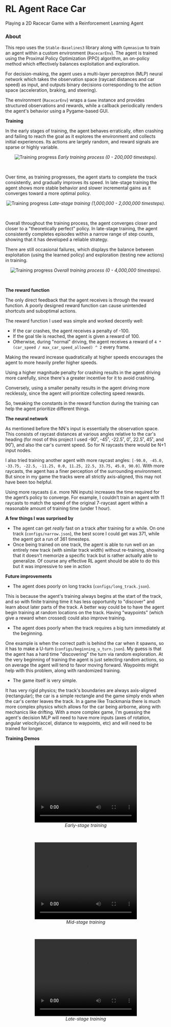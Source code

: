 # RL Agent Race Car
Playing a 2D Racecar Game with a Reinforcement Learning Agent

### About

This repo uses the `Stable-Baselines3` library along with `Gymnasium` to train an agent within a custom environment (`RacecarEnv`). The agent is trained using the Proximal Policy Optimization (PPO) algorithm, an on-policy method which effectively balances exploitation and exploration. 

For decision-making, the agent uses a multi-layer perceptron (MLP) neural network which takes the observation space (raycast distances and car speed) as input, and outputs binary decisions corresponding to the action space (acceleration, braking, and steering). 

The environment (`RacecarEnv`) wraps a `Game` instance and provides structured observations and rewards, while a callback periodically renders the agent's behavior using a Pygame-based GUI.

**Training**

In the early stages of training, the agent behaves erratically, often crashing and failing to reach the goal as it explores the environment and collects initial experiences. Its actions are largely random, and reward signals are sparse or highly variable. 

<p align="center">
  <img src="assets/training200k.png" alt="Training progress">
  <em>Early training process (0 - 200,000 timesteps).</em>
</p><br/>

Over time, as training progresses, the agent starts to complete the track consistently, and gradually improves its speed. In late-stage training the agent shows more stable behavior and slower incremental gains as it converges toward a more optimal policy.

<p align="center">
  <img src="assets/training1m_2.png" alt="Training progress">
  <em>Late-stage training (1,000,000 - 2,000,000 timesteps).</em>
</p><br/>

Overall throughout the training process, the agent converges closer and closer to a "theoretically perfect" policy. In late-stage training, the agent consistently completes episodes within a narrow range of step counts, showing that it has developed a reliable strategy.

There are still occasional failures, which displays the balance between exploitation (using the learned policy) and exploration (testing new actions) in training.

<p align="center">
  <img src="assets/training4m.png" alt="Training progress">
  <em>Overall training process (0 - 4,000,000 timesteps).</em>
</p><br/>

**The reward function**

The only direct feedback that the agent receives is through the reward function. A poorly designed reward function can cause unintended shortcuts and suboptimal actions.

The reward function I used was simple and worked decently well:
- If the car crashes, the agent receives a penalty of -100. 
- If the goal tile is reached, the agent is given a reward of 100. 
- Otherwise, during "normal" driving, the agent receives a reward of `4 * (car_speed / max_car_speed_allowed) ^ 2` every frame. 

Making the reward increase quadratically at higher speeds encourages the agent to more heavily prefer higher speeds. 

Using a higher magnitude penalty for crashing results in the agent driving more carefully, since there's a greater incentive for it to avoid crashing. 

Conversely, using a smaller penalty results in the agent driving more recklessly, since the agent will prioritize collecting speed rewards. 

So, tweaking the constants in the reward function during the training can help the agent prioritize different things.

**The neural network**

As mentioned before the NN's input is essentially the observation space. This consists of raycast distances at various angles relative to the car's heading (for most of this project I used -90˚, -45˚, -22.5˚, 0˚, 22.5˚, 45˚, and 90˚), and also the car's current speed. So for N raycasts there would be N+1 input nodes.

I also tried training another agent with more raycast angles: `[-90.0, -45.0, -33.75, -22.5, -11.25, 0.0, 11.25, 22.5, 33.75, 45.0, 90.0]`. With more raycasts, the agent has a finer perception of the surrounding environment. But since in my game the tracks were all strictly axis-aligned, this may not have been too helpful. 

Using more raycasts (i.e. more NN inputs) increases the time required for the agent’s policy to converge. For example, I couldn’t train an agent with 11 raycasts to match the speed of the original 7-raycast agent within a reasonable amount of training time (under 1 hour).

**A few things I was surprised by**

- The agent can get *really* fast on a track after training for a while. On one track (`configs/narrow.json`), the best score I could get was 371, while the agent got a run of 361 timesteps.
- Once being trained on one track, the agent is able to run well on an entirely new track (with similar track width) without re-training, showing that it doesn't memorize a specific track but is rather actually able to generalize. Of course any effective RL agent should be able to do this but it was impressive to see in action 

**Future improvements**

- The agent does poorly on long tracks (`configs/long_track.json`). 

This is because the agent's training always begins at the start of the track, and so with finite training time it has less opportunity to "discover" and learn about later parts of the track. A better way could be to have the agent begin training at random locations on the track. Having "waypoints" (which give a reward when crossed) could also improve training.

- The agent does poorly when the track requires a big turn immediately at the beginning. 

One example is when the correct path is behind the car when it spawns, so it has to make a U-turn (`configs/beginning_u_turn.json`). My guess is that the agent has a hard time "discovering" the turn via random exploration. At the very beginning of training the agent is just selecting random actions, so on average the agent will tend to favor moving forward. Waypoints might help with this problem, along with randomized training.

- The game itself is very simple. 

It has very rigid physics; the track's boundaries are always axis-aligned (rectangular); the car is a simple rectangle and the game simply ends when the car's center leaves the track. In a game like Trackmania there is much more complex physics which allows for the car being airborne, along with mechanics like drifting. With a more complex game, I'm guessing the agent's decision MLP will need to have more inputs (axes of rotation, angular velocity/accel, distance to waypoints, etc) and will need to be trained for longer.

**Training Demos**

<p align="center">
  <video src="assets/early_training.mp4" width="320" height="240" controls></video><br/>
  <em>Early-stage training</em>
</p><br/>
<p align="center">
  <video src="assets/mid_training.mp4" width="320" height="240" controls></video><br/>
  <em>Mid-stage training</em>
</p><br/>
<p align="center">
  <video src="assets/late_training.mp4" width="320" height="240" controls></video><br/>
  <em>Late-stage training</em>
</p><br/>